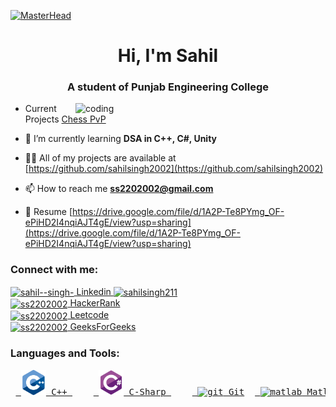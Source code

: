 [![MasterHead](https://previews.123rf.com/images/trueffelpix/trueffelpix1802/trueffelpix180200006/95150923-banner-programming-and-coding-background-vector-illustration-with-icons-and-keywords.jpg)]()
<h1 align="center">Hi, I'm Sahil</h1>
<h3 align="center">A student of Punjab Engineering College</h3>
<img align="right" alt="coding" width="400" src="https://d34u8crftukxnk.cloudfront.net/slackpress/prod/sites/6/09Engineering-670x375%402x.gif">


- Current Projects [Chess PvP](https://github.com/sahilsingh2002/Chess-Project)

- 🌱 I’m currently learning **DSA in C++, C#, Unity**

- 👨‍💻 All of my projects are available at [https://github.com/sahilsingh2002](https://github.com/sahilsingh2002)

- 📫 How to reach me **ss2202002@gmail.com**

- 📄 Resume [https://drive.google.com/file/d/1A2P-Te8PYmg_OF-ePiHD2I4nqiAJT4gE/view?usp=sharing](https://drive.google.com/file/d/1A2P-Te8PYmg_OF-ePiHD2I4nqiAJT4gE/view?usp=sharing)

<h3 align="Left">Connect with me:</h3>
<p align="Left">
<a href="https://linkedin.com/in/sahil--singh-" target="blank"><img align="center" src="https://raw.githubusercontent.com/rahuldkjain/github-profile-readme-generator/master/src/images/icons/Social/linked-in-alt.svg" alt="sahil--singh-" height="30" width="40" /> Linkedin </a>
<a href="https://www.codechef.com/users/sahilsingh211" target="blank"><img align="center" src="https://cdn.jsdelivr.net/npm/simple-icons@3.1.0/icons/codechef.svg" alt="sahilsingh211" height="30" width="40" /></a>
  <br>
<a href="https://www.hackerrank.com/ss2202002" target="blank"><img align="center" src="https://raw.githubusercontent.com/rahuldkjain/github-profile-readme-generator/master/src/images/icons/Social/hackerrank.svg" alt="ss2202002" height="30" width="40" /> HackerRank</a>
  <br>
<a href="https://www.leetcode.com/ss2202002" target="blank"><img align="center" src="https://raw.githubusercontent.com/rahuldkjain/github-profile-readme-generator/master/src/images/icons/Social/leet-code.svg" alt="ss2202002" height="30" width="40" /> Leetcode</a>
  <br>
<a href="https://auth.geeksforgeeks.org/user/ss2202002" target="blank"><img align="center" src="https://raw.githubusercontent.com/rahuldkjain/github-profile-readme-generator/master/src/images/icons/Social/geeks-for-geeks.svg" alt="ss2202002" height="30" width="40" /> GeeksForGeeks</a>
  <br>
</p>

<h3 align="left">Languages and Tools:</h3>
<pre align="left"> <a href="https://www.w3schools.com/cpp/" target="_blank" rel="noreferrer"> <img src="https://raw.githubusercontent.com/devicons/devicon/master/icons/cplusplus/cplusplus-original.svg" alt="cplusplus" width="40" height="40"/> C++ </a>    <a href="https://www.w3schools.com/cs/" target="_blank" rel="noreferrer"> <img src="https://raw.githubusercontent.com/devicons/devicon/master/icons/csharp/csharp-original.svg" alt="csharp" width="40" height="40"/> C-Sharp </a>    <a href="https://git-scm.com/" target="_blank" rel="noreferrer"> <img src="https://www.vectorlogo.zone/logos/git-scm/git-scm-icon.svg" alt="git" width="40" height="40"/> Git</a>  <a href="https://www.mathworks.com/" target="_blank" rel="noreferrer"> <img src="https://upload.wikimedia.org/wikipedia/commons/2/21/Matlab_Logo.png" alt="matlab" width="40" height="40"/> Matlab </a>    <a href="https://pygame.org/" target="_blank" rel="noreferrer"> <img src="https://www.pygame.org/docs/_static/pygame_logo.svg" alt="pygame" width="40" height="40"/>Pygame  </a>    <a href="https://pandas.pydata.org/" target="_blank" rel="noreferrer"> <img src="https://raw.githubusercontent.com/devicons/devicon/2ae2a900d2f041da66e950e4d48052658d850630/icons/pandas/pandas-original.svg" alt="pandas" width="40" height="40"/> Pandas</a>    <a href="https://www.python.org" target="_blank" rel="noreferrer"> <img src="https://raw.githubusercontent.com/devicons/devicon/master/icons/python/python-original.svg" alt="python" width="40" height="40"/> python</a>    <a href="https://scikit-learn.org/" target="_blank" rel="noreferrer"> <img src="https://upload.wikimedia.org/wikipedia/commons/0/05/Scikit_learn_logo_small.svg" alt="scikit_learn" width="40" height="40"/> Scikit-Learn </a>    <a href="https://unity.com/" target="_blank" rel="noreferrer"> <img src="https://www.vectorlogo.zone/logos/unity3d/unity3d-icon.svg" alt="unity" width="40" height="40"/> Unity </a>    </pre>
